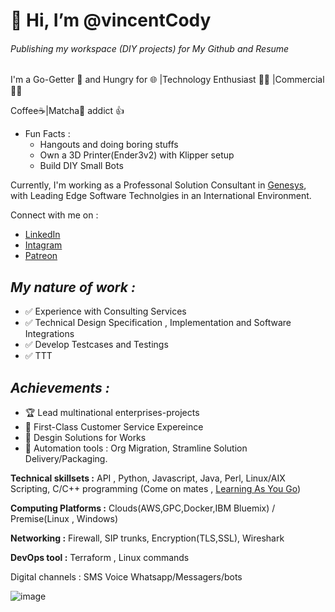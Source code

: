 # 👋 **Hi, I’m @vincentCody**
###### Publishing my workspace (DIY projects) for My Github and Resume
I'm a Go-Getter :brain: and Hungry for :globe_with_meridians: |Technology Enthusiast :technologist: |Commercial :pilot:

Coffee:coffee:|Matcha:tea: addict :+1:
- Fun Facts : 
     - Hangouts and doing boring stuffs
     - Own a 3D Printer(Ender3v2) with Klipper setup
     - Build DIY Small Bots

Currently, I'm working as a Professonal Solution Consultant in [Genesys](www.genesys.com), with Leading Edge Software Technolgies in an International Environment. 

Connect with me on : 
 - [LinkedIn](https://www.linkedin.com/in/vincent-yeong-a953a062/)
 - [Intagram](https://www.instagram.com/vincentkarl90/)
 - [Patreon](https://www.patreon.com/tnernd)

## *My nature of work :* 

- :white_check_mark: Experience with Consulting Services
- :white_check_mark: Technical Design Specification , Implementation and Software Integrations
- :white_check_mark: Develop Testcases and Testings
- :white_check_mark: TTT
 
  
## *Achievements :* 

 - :trophy: Lead multinational enterprises-projects
 - :1st_place_medal: First-Class Customer Service Expereince
 - :2nd_place_medal: Desgin Solutions for Works
 - :3rd_place_medal: Automation tools : Org Migration, Stramline Solution Delivery/Packaging.


**Technical skillsets :** API , Python, Javascript, Java, Perl, Linux/AIX Scripting, C/C++ programming (Come on mates , [Learning As You Go](https://www.youtube.com/watch?v=sRquXgHVjr0))

**Computing Platforms :** Clouds(AWS,GPC,Docker,IBM Bluemix) / Premise(Linux , Windows)

**Networking :** Firewall, SIP trunks, Encryption(TLS,SSL), Wireshark

**DevOps tool :** Terraform , Linux commands

Digital channels : 
SMS
Voice
Whatsapp/Messagers/bots

![image](https://user-images.githubusercontent.com/10962548/187655532-7beeab93-ad68-4dd8-9aa7-6dc1dca51465.png)
